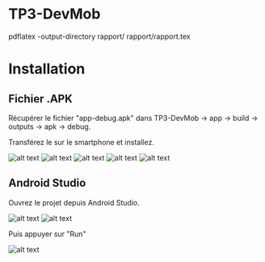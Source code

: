 # TP3-DevMob

pdflatex -output-directory rapport/ rapport/rapport.tex 

# Installation

## Fichier .APK

Récupérer le fichier "app-debug.apk" dans TP3-DevMob → app → build → outputs → apk → debug.

Transférez le sur le smartphone et installez.

![alt text](./img/Screenshot_20240407_162930.png)
![alt text](./img/Screenshot_20240407_163020.png)
![alt text](./img/Screenshot_20240407_163053.png)
![alt text](./img/Screenshot_20240407_163127.png)
![alt text](./img/Screenshot_20240407_163135.png)

## Android Studio

Ouvrez le projet depuis Android Studio.

![alt text](./img/A.png)
![alt text](./img/B.png)

Puis appuyer sur "Run"

![alt text](./img/C.png)

